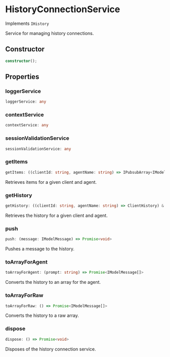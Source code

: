 # HistoryConnectionService

Implements `IHistory`

Service for managing history connections.

## Constructor

```ts
constructor();
```

## Properties

### loggerService

```ts
loggerService: any
```

### contextService

```ts
contextService: any
```

### sessionValidationService

```ts
sessionValidationService: any
```

### getItems

```ts
getItems: ((clientId: string, agentName: string) => IPubsubArray<IModelMessage>) & IClearableMemoize<string> & IControlMemoize<string, IPubsubArray<IModelMessage>>
```

Retrieves items for a given client and agent.

### getHistory

```ts
getHistory: ((clientId: string, agentName: string) => ClientHistory) & IClearableMemoize<string> & IControlMemoize<string, ClientHistory>
```

Retrieves the history for a given client and agent.

### push

```ts
push: (message: IModelMessage) => Promise<void>
```

Pushes a message to the history.

### toArrayForAgent

```ts
toArrayForAgent: (prompt: string) => Promise<IModelMessage[]>
```

Converts the history to an array for the agent.

### toArrayForRaw

```ts
toArrayForRaw: () => Promise<IModelMessage[]>
```

Converts the history to a raw array.

### dispose

```ts
dispose: () => Promise<void>
```

Disposes of the history connection service.
